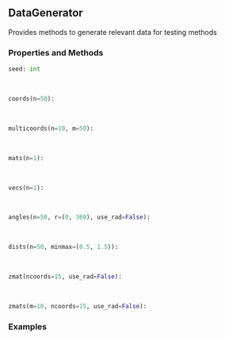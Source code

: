 ## <a id="Peeves.Peeves.TestUtils.DataGenerator">DataGenerator</a>
Provides methods to generate relevant data for testing methods

### Properties and Methods
```python
seed: int
```
<a id="Peeves.Peeves.TestUtils.DataGenerator.coords" class="docs-object-method">&nbsp;</a>
```python
coords(n=50): 
```

<a id="Peeves.Peeves.TestUtils.DataGenerator.multicoords" class="docs-object-method">&nbsp;</a>
```python
multicoords(n=10, m=50): 
```

<a id="Peeves.Peeves.TestUtils.DataGenerator.mats" class="docs-object-method">&nbsp;</a>
```python
mats(n=1): 
```

<a id="Peeves.Peeves.TestUtils.DataGenerator.vecs" class="docs-object-method">&nbsp;</a>
```python
vecs(n=1): 
```

<a id="Peeves.Peeves.TestUtils.DataGenerator.angles" class="docs-object-method">&nbsp;</a>
```python
angles(n=50, r=(0, 360), use_rad=False): 
```

<a id="Peeves.Peeves.TestUtils.DataGenerator.dists" class="docs-object-method">&nbsp;</a>
```python
dists(n=50, minmax=(0.5, 1.5)): 
```

<a id="Peeves.Peeves.TestUtils.DataGenerator.zmat" class="docs-object-method">&nbsp;</a>
```python
zmat(ncoords=15, use_rad=False): 
```

<a id="Peeves.Peeves.TestUtils.DataGenerator.zmats" class="docs-object-method">&nbsp;</a>
```python
zmats(m=10, ncoords=15, use_rad=False): 
```

### Examples


